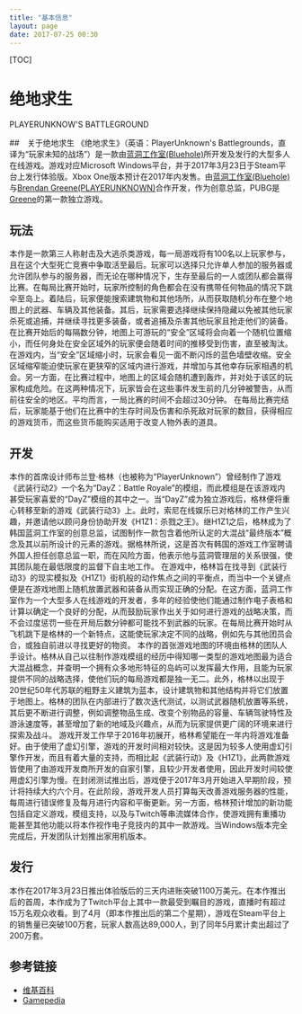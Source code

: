 ```yaml
---
title: "基本信息"
layout: page
date: 2017-07-25 00:30
---
```


[TOC]

# 绝地求生  
PLAYERUNKNOW'S BATTLEGROUND 

##　关于绝地求生
《绝地求生》（英语：PlayerUnknown's Battlegrounds，直译为“玩家未知的战场”）是一款由[蓝洞工作室(Bluehole)](http://www.bluehole.net/en/)所开发及发行的大型多人在线游戏。游戏对应Microsoft Windows平台，并于2017年3月23日于Steam平台上发行体验版。Xbox One版本预计在2017年内发售。由[蓝洞工作室(Bluehole)](http://www.bluehole.net/en/)与[Brendan Greene(PLAYERUNKNOWN)](https://www.linkedin.com/in/playerunknown)合作开发，作为创意总监，PUBG是[Greene](https://www.linkedin.com/in/playerunknown)的第一款独立游戏。

## 玩法
本作是一款第三人称射击及大逃杀类游戏，每一局游戏将有100名以上玩家参与，且在这个大型死亡竞赛中争取活至最后。玩家可以选择只允许单人参加的服务器或允许团队参与的服务器，而无论在哪种情况下，生存至最后的一人或团队都会赢得比赛。在每局比赛开始时，玩家所控制的角色都会在没有携带任何物品的情况下跳伞至岛上。着陆后，玩家便能搜索建筑物和其他场所，从而获取随机分布在整个地图上的武器、车辆及其他装备。其后，玩家需要选择继续保持隐藏以免被其他玩家杀死或追捕，并继续寻找更多装备，或者追捕及杀害其他玩家且抢走他们的装备。
在比赛开始后的每隔数分钟，地图上可游玩的“安全”区域将会向着一个随机位置缩小，而任何身处在安全区域外的玩家便会随着时间的推移受到伤害，直至被淘汰。在游戏内，当“安全”区域缩小时，玩家会看见一面不断闪烁的蓝色墙壁收缩。安全区域缩窄能迫使玩家在更狭窄的区域内进行游戏，并增加与其他幸存玩家相遇的机会。另一方面，在比赛过程中，地图上的区域会随机遭到轰炸，并对处于该区的玩家构成危险。在这两种情况下，玩家皆会在这些事件发生前的几分钟被警告，从而前往安全的地区。平均而言，一局比赛的时间不会超过30分钟。
在每局比赛完结后，玩家能基于他们在比赛中的生存时间及伤害和杀死敌对玩家的数目，获得相应的游戏货币，而这些货币能购买适用于改变人物外表的道具。

## 开发
本作的首席设计师布兰登·格林（也被称为“PlayerUnknown”）曾经制作了游戏《武装行动2》一个名为“DayZ：Battle Royale”的模组，而此模组是在该游戏内甚受玩家喜爱的“DayZ”模组的其中之一。当“DayZ”成为独立游戏后，格林便将重心转移至新的游戏《武装行动3》上。此时，索尼在线娱乐已对格林的工作产生兴趣，并邀请他以顾问身份协助开发《H1Z1：杀戮之王》。继H1Z1之后，格林成为了韩国蓝洞工作室的创意总监，试图制作一款包含着他所认定的大混战“最终版本”概念及其以前所设计的元素的游戏。据格林所说，这是首次有韩国的游戏工作室聘请外国人担任创意总监一职，而在风险方面，他表示他与蓝洞管理层的关系很强，使其团队能在最低限度的监督下自主地工作。
在游戏中，格林旨在找寻到《武装行动3》的现实模拟及《H1Z1》街机般的动作焦点之间的平衡点，而当中一个关键点便是在游戏地图上随机放置武器和装备从而实现正确的分配。在这方面，蓝洞工作室作为一个大型多人在线游戏的开发者，多年的经验使他们能通过制作电子表格和计算以确定一个良好的分配，从而鼓励玩家作出关于如何进行游戏的战略决策，而不会过度惩罚一些在开局后数分钟都可能找不到武器的玩家。在每局比赛开始时从飞机跳下是格林的一个新特点，这能使玩家决定不同的战略，例如先与其他团员会合，或独自前进以寻找更好的物资。
本作的首张游戏地图的环境由格林的团队人手设计。格林从自己以往制作游戏模组的经历中得知哪一类型的游戏地图最为适合大混战概念，并查明一个拥有众多地形特征的岛屿可以发挥最大作用，且能为玩家提供不同的战略选择，使他们玩的每局游戏都是独一无二。此外，格林以出现于20世纪50年代苏联的粗野主义建筑为蓝本，设计建筑物和其他结构并将它们放置于地图上。格林的团队在内部进行了数次迭代测试，以测试武器随机放置等系统，其后更不断进行调整，例如调整物品生成、改变个别物品的容量、车辆驾驶特性及游泳速度等，甚至增加了新的地域及兴趣点，从而为玩家提供更广阔的环境来进行探索及战斗。
游戏开发工作早于2016年初展开，格林希望能在一年内将游戏准备好。由于使用了虚幻引擎，游戏的开发时间相对较快。这是因为较多人使用虚幻引擎作开发，而且有着大量的支持，而相比起《武装行动》及《H1Z1》，此两款游戏皆使用了由游戏开发商所开发的自家引擎，且较少开发者使用，因此开发时间较使用虚幻引擎为慢。在封闭测试推出后，游戏便于2017年3月开始进入早期阶段，预计将持续大约六个月。在此阶段，游戏开发人员打算每天改善游戏服务器的性能，每周进行错误修复及每月进行内容和平衡更新。另一方面，格林预计增加的新功能包括自定义游戏，模组支持，以及与Twitch等串流媒体合作，使游戏拥有重播功能甚至其他功能以将本作视作电子竞技内的其中一款游戏。当Windows版本完全完成后，开发团队计划推出家用机版本。

## 发行
本作在2017年3月23日推出体验版后的三天内进账突破1100万美元。在本作推出后的首周，本作成为了Twitch平台上其中一款最受到瞩目的游戏，直播时有超过15万名观众收看。到了4月（即本作推出后的第二个星期），游戏在Steam平台上的销售量已突破100万套，玩家人数高达89,000人，到了同年5月累计卖出超过了200万套。

## 参考链接
* [维基百科](https://zh.wikipedia.org/wiki/%E7%B5%95%E5%9C%B0%E6%B1%82%E7%94%9F)
* [Gamepedia](http://battlegrounds.gamepedia.com/About)
